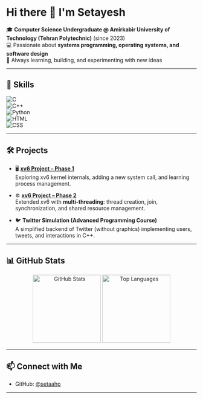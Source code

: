 # Hi there 👋 I'm Setayesh  

🎓 **Computer Science Undergraduate @ Amirkabir University of Technology (Tehran Polytechnic)** (since 2023)  
💻 Passionate about **systems programming, operating systems, and software design**  
🌱 Always learning, building, and experimenting with new ideas  

---

## 🚀 Skills
![C](https://img.shields.io/badge/-C-00599C?style=for-the-badge&logo=c&logoColor=white)  
![C++](https://img.shields.io/badge/-C++-00599C?style=for-the-badge&logo=c%2B%2B&logoColor=white)  
![Python](https://img.shields.io/badge/-Python-3776AB?style=for-the-badge&logo=python&logoColor=yellow)  
![HTML](https://img.shields.io/badge/-HTML5-E34F26?style=for-the-badge&logo=html5&logoColor=white)  
![CSS](https://img.shields.io/badge/-CSS3-1572B6?style=for-the-badge&logo=css3&logoColor=white)  

---

## 🛠️ Projects  

- 🖥 **[xv6 Project – Phase 1](https://github.com/setaahp/xv6-projectt)**  
  Exploring xv6 kernel internals, adding a new system call, and learning process management.  

- ⚙️ **[xv6 Project – Phase 2](https://github.com/setaahp/xv6-phase2)**  
  Extended xv6 with **multi-threading**: thread creation, join, synchronization, and shared resource management.  

- 🐦 **Twitter Simulation (Advanced Programming Course)**  
  A simplified backend of Twitter (without graphics) implementing users, tweets, and interactions in C++.  

---

## 📊 GitHub Stats  

<p align="center">
  <img src="https://github-readme-stats.vercel.app/api?username=setaahp&show_icons=true&theme=radical" alt="GitHub Stats" height="180"/>
  <img src="https://github-readme-stats.vercel.app/api/top-langs/?username=setaahp&layout=compact&theme=radical" alt="Top Languages" height="180"/>
</p>  

---

## 📫 Connect with Me  
- GitHub: [@setaahp](https://github.com/setaahp)  
<!-- (Optional: Add your LinkedIn, email, or personal website here) -->

---

